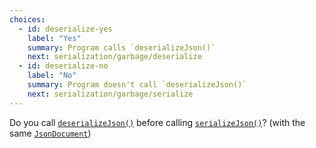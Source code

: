 ```yaml
---
choices:
  - id: deserialize-yes
    label: "Yes"
    summary: Program calls `deserializeJson()`
    next: serialization/garbage/deserialize
  - id: deserialize-no
    label: "No"
    summary: Program doesn't call `deserializeJson()`
    next: serialization/garbage/serialize
---
```


Do you call [`deserializeJson()`](/v6/api/json/deserializejson/) before calling [`serializeJson()`](/v6/api/json/serializejson/)? (with the same [`JsonDocument`](/v6/api/jsondocument/))